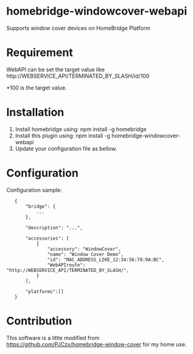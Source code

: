 # homebridge-windowcover-webapi
Supports window cover devices on HomeBridge Platform

# Requirement
WebAPI can be set the target value like http://WEBSERVICE_API/TERMINATED_BY_SLASH/id/100

*100 is the target value.

# Installation

1. Install homebridge using: npm install -g homebridge
2. Install this plugin using: npm install -g homebridge-windowcover-webapi
3. Update your configuration file as bellow.

# Configuration

Configuration sample:

 ```
    {
        "bridge": {
            ...
        },
        
        "description": "...",

        "accessories": [
            {
                "accessory": "WindowCover",
                "name": "Window Cover Demo",
                "id": "MAC_ADDRESS_LIKE_12:34:56:78:9A:BC",
                "WebAPIroute": "http://WEBSERVICE_API/TERMINATED_BY_SLASH/",
            }
        ],

        "platforms":[]
    }
```
# Contribution
This software is a little modified from https://github.com/PJCzx/homebridge-window-cover for my home use.
